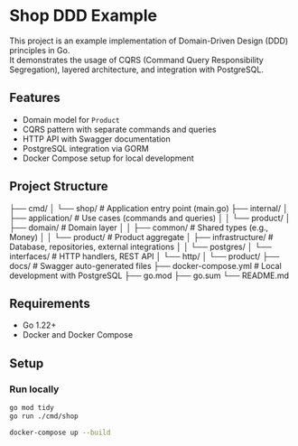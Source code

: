 # Shop DDD Example

This project is an example implementation of Domain-Driven Design (DDD) principles in Go.  
It demonstrates the usage of CQRS (Command Query Responsibility Segregation), layered architecture, and integration with PostgreSQL.

## Features
- Domain model for `Product`
- CQRS pattern with separate commands and queries
- HTTP API with Swagger documentation
- PostgreSQL integration via GORM
- Docker Compose setup for local development

## Project Structure
├── cmd/
│ └── shop/ # Application entry point (main.go)
├── internal/
│ ├── application/ # Use cases (commands and queries)
│ │ └── product/
│ ├── domain/ # Domain layer
│ │ ├── common/ # Shared types (e.g., Money)
│ │ └── product/ # Product aggregate
│ ├── infrastructure/ # Database, repositories, external integrations
│ │ └── postgres/
│ └── interfaces/ # HTTP handlers, REST API
│ └── http/
│ └── product/
├── docs/ # Swagger auto-generated files
├── docker-compose.yml # Local development with PostgreSQL
├── go.mod
├── go.sum
└── README.md


## Requirements
- Go 1.22+
- Docker and Docker Compose

## Setup

### Run locally
```bash
go mod tidy
go run ./cmd/shop

docker-compose up --build

